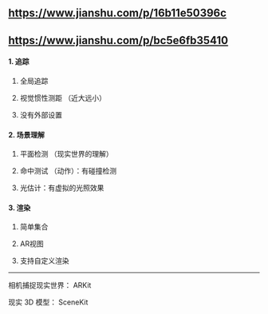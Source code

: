 ## https://www.jianshu.com/p/16b11e50396c
## https://www.jianshu.com/p/bc5e6fb35410

#### 1. 追踪

1. 全局追踪

2. 视觉惯性测距 （近大远小）

3. 没有外部设置


#### 2. 场景理解

1. 平面检测 （现实世界的理解）

2. 命中测试 （动作）：有碰撞检测

3. 光估计：有虚拟的光照效果


#### 3. 渲染

1. 简单集合

2. AR视图

3. 支持自定义渲染


---------

相机捕捉现实世界： ARKit

现实 3D 模型： SceneKit 


## ##
